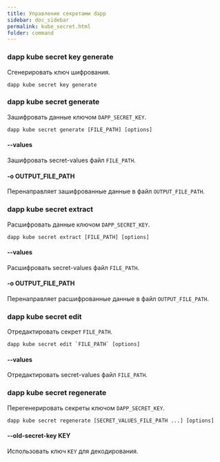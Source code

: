 ```yaml
---
title: Управление секретами dapp
sidebar: doc_sidebar
permalink: kube_secret.html
folder: command
---
```


### dapp kube secret key generate
Сгенерировать ключ шифрования.

```
dapp kube secret key generate
```

### dapp kube secret generate
Зашифровать данные ключом `DAPP_SECRET_KEY`.

```
dapp kube secret generate [FILE_PATH] [options]
```

#### --values
Зашифровать secret-values файл `FILE_PATH`.

#### -o OUTPUT_FILE_PATH
Перенаправляет зашифрованные данные в файл `OUTPUT_FILE_PATH`.

### dapp kube secret extract
Расшифровать данные ключом `DAPP_SECRET_KEY`.

```
dapp kube secret extract [FILE_PATH] [options]
```

#### --values
Расшифровать secret-values файл `FILE_PATH`.

#### -o OUTPUT_FILE_PATH
Перенаправляет расшифрованные данные в файл `OUTPUT_FILE_PATH`.

### dapp kube secret edit
Отредактировать секрет `FILE_PATH`.

```
dapp kube secret edit `FILE_PATH` [options]
```

#### --values
Отредактировать secret-values файл `FILE_PATH`.

### dapp kube secret regenerate
Перегенерировать секреты ключом `DAPP_SECRET_KEY`.

```
dapp kube secret regenerate [SECRET_VALUES_FILE_PATH ...] [options]
```

#### --old-secret-key KEY
Использовать ключ `KEY` для декодирования.
